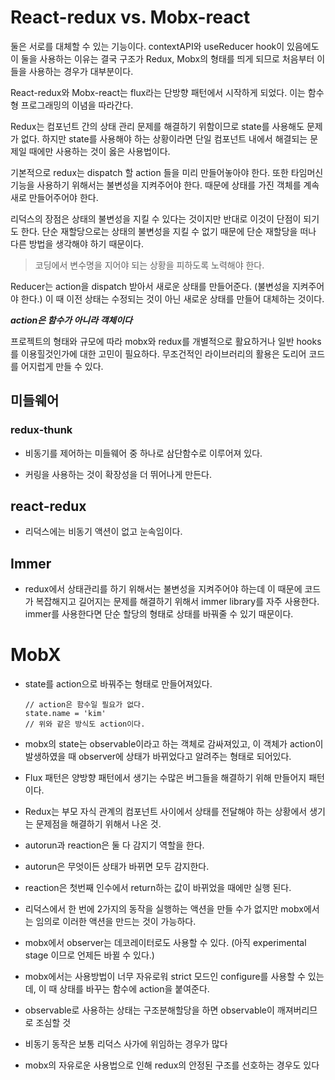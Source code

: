# React-redux vs. Mobx-react

둘은 서로를 대체할 수 있는 기능이다. contextAPI와 useReducer hook이 있음에도 이 둘을 사용하는 이유는 결국 구조가 Redux, Mobx의 형태를 띄게 되므로 처음부터 이들을 사용하는 경우가 대부분이다.

React-redux와 Mobx-react는 flux라는 단방향 패턴에서 시작하게 되었다. 이는 함수형 프로그래밍의 이념을 따라간다.

Redux는 컴포넌트 간의 상태 관리 문제를 해결하기 위함이므로 state를 사용해도 문제가 없다. 하지만 state를 사용해야 하는 상황이라면 단일 컴포넌트 내에서 해결되는 문제일 때에만 사용하는 것이 옳은 사용법이다.

기본적으로 redux는 dispatch 할 action 들을 미리 만들어놓아야 한다. 또한 타임머신 기능을 사용하기 위해서는 불변성을 지켜주어야 한다. 때문에 상태를 가진 객체를 계속 새로 만들어주어야 한다.

리덕스의 장점은 상태의 불변성을 지킬 수 있다는 것이지만 반대로 이것이 단점이 되기도 한다. 단순 재할당으로는 상태의 불변성을 지킬 수 없기 때문에 단순 재할당을 떠나 다른 방법을 생각해야 하기 때문이다.

> 코딩에서 변수명을 지어야 되는 상황을 피하도록 노력해야 한다. 

Reducer는 action을 dispatch 받아서 새로운 상태를 만들어준다. (불변성을 지켜주어야 한다.) 이 때 이전 상태는 수정되는 것이 아닌 새로운 상태를 만들어 대체하는 것이다.

***action은 함수가 아니라 객체이다***

프로젝트의 형태와 규모에 따라 mobx와 redux를 개별적으로 활요하거나 일반 hooks를 이용힐것인가에 대한 고민이 필요하다. 무조건적인 라이브러리의 활용은 도리어 코드를 어지럽게 만들 수 있다.

## 미들웨어

### redux-thunk

- 비동기를 제어하는 미들웨어 중 하나로 삼단함수로 이루어져 있다.

- 커링을 사용하는 것이 확장성을 더 뛰어나게 만든다.



## react-redux

- 리덕스에는 비동기 액션이 없고 눈속임이다.



## Immer

- redux에서 상태관리를 하기 위해서는 불변성을 지켜주어야 하는데 이 때문에 코드가 복잡해지고 길어지는 문제를 해결하기 위해서 immer library를 자주 사용한다. immer를 사용한다면 단순 할당의 형태로 상태를 바꿔줄 수 있기 때문이다.



# MobX

- state를 action으로 바꿔주는 형태로 만들어져있다.

  

  ```react/mobx
  // action은 함수일 필요가 없다.
  state.name = 'kim'
  // 위와 같은 방식도 action이다.
  ```

- mobx의 state는 observable이라고 하는 객체로 감싸져있고, 이 객체가 action이 발생하였을 때 observer에 상태가 바뀌었다고 알려주는 형태로 되어있다.

- Flux 패턴은 양방향 패턴에서 생기는 수많은 버그들을 해결하기 위해 만들어지 패턴이다.

- Redux는 부모 자식 관계의 컴포넌트 사이에서 상태를 전달해야 하는 상황에서 생기는 문제점을 해결하기 위해서 나온 것.

- autorun과 reaction은 둘 다 감지기 역할을 한다. 
- autorun은 무엇이든 상태가 바뀌면 모두 감지한다.
- reaction은 첫번째 인수에서 return하는 값이 바뀌었을 때에만 실행 된다.
- 리덕스에서 한 번에 2가지의 동작을 실행하는 액션을 만들 수가 없지만 mobx에서는 임의로 이러한 액션을 만드는 것이 가능하다.

- mobx에서 observer는 데코레이터로도 사용할 수 있다. (아직 experimental stage 이므로 언제든 바뀔 수 있다.)

- mobx에서는 사용방법이 너무 자유로워 strict 모드인 configure를 사용할 수 있는데, 이 때 상태를 바꾸는 함수에 action을 붙여준다.
- observable로 사용하는 상태는 구조분해할당을 하면 observable이 깨져버리므로 조심할 것
- 비동기 동작은 보통 리덕스 사가에 위임하는 경우가 많다
- mobx의 자유로운 사용법으로 인해 redux의 안정된 구조를 선호하는 경우도 있다
